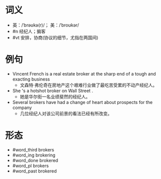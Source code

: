 # 词义
- 英：/ˈbrəʊkə(r)/； 美：/ˈbroʊkər/
- #n 经纪人；掮客
- #vt 安排，协商(协议的细节，尤指在两国间)
# 例句
- Vincent French is a real estate broker at the sharp end of a tough and exacting business
	- 文森特·弗伦奇在房地产这个艰难行业做了最吃苦受累的不动产经纪人。
- She 's a hotshot broker on Wall Street .
	- 她是华尔街一名业绩斐然的经纪人。
- Several brokers have had a change of heart about prospects for the company
	- 几位经纪人对该公司前景的看法已经有所改变。
# 形态
- #word_third brokers
- #word_ing brokering
- #word_done brokered
- #word_pl brokers
- #word_past brokered
